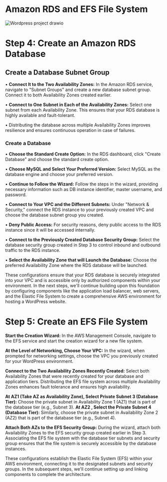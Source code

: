 # Amazon RDS and EFS File System
![Wordpress project drawio](https://github.com/yvanbinda/Host-Wordpress-in-AWS/assets/146278316/80786193-d32b-4ae0-9314-e630caa6d91b)

# Step 4: Create an Amazon RDS Database
## Create a Database Subnet Group
•	**Connect It to the Two Availability Zones:** In the Amazon RDS service, navigate to "Subnet Groups" and create a new database subnet group. Connect it to both Availability Zones created earlier.

•	**Connect to One Subnet in Each of the Availability Zones:** Select one subnet from each Availability Zone. This ensures that your RDS database is highly available and fault-tolerant.

•	Distributing the database across multiple Availability Zones improves resilience and ensures continuous operation in case of failures.
### Create a Database
•	**Choose the Standard Create Option:** In the RDS dashboard, click "Create Database" and choose the standard create option.

• **Choose MySQL and Select Your Preferred Version:** Select MySQL as the database engine and choose your preferred version.

•	**Continue to Follow the Wizard:** Follow the steps in the wizard, providing necessary information such as DB instance identifier, master username, and password.

•	**Connect to Your VPC and the Different Subnets:** Under "Network & Security," connect the RDS instance to your previously created VPC and choose the database subnet group you created.

•	**Deny Public Access:** For security reasons, deny public access to the RDS instance since it will be accessed internally.

•	**Connect to the Previously Created Database Security Group:** Select the database security group created in Step 3 to control inbound and outbound traffic to the RDS instance.

•	**Select the Availability Zone that will Launch the Database:** Choose the preferred Availability Zone where the RDS database will be launched.

These configurations ensure that your RDS database is securely integrated into your VPC and is accessible only by authorized components within your environment.
In the next steps, we'll continue building upon this foundation by configuring components like the application load balancer, web servers, and the Elastic File System to create a comprehensive AWS environment for hosting a WordPress website.

# Step 5: Create an EFS File System
**Start the Creation Wizard:** In the AWS Management Console, navigate to the EFS service and start the creation wizard for a new file system.

**At the Level of Networking, Choose Your VPC:** In the wizard, when prompted for networking settings, choose the VPC you previously created for your WordPress environment.

**Connect to the Two Availability Zones Recently Created:** Select both Availability Zones that were recently created for your database and application tiers.
Distributing the EFS file system across multiple Availability Zones enhances fault tolerance and ensures high availability.

**At AZ1 (Take AZ as Availability Zone), Select Private Subnet 3 (Database Tier):** Choose the private subnet in Availability Zone 1 (AZ1) that is part of the database tier (e.g., Subnet 3).
**At AZ2 , Select the Private Subnet 4 (Database Tier):** Similarly, choose the private subnet in Availability Zone 2 (AZ2) that is part of the database tier (e.g., Subnet 4).

**Attach Both AZs to the EFS Security Group:** During the wizard, attach both Availability Zones to the EFS security group created earlier in Step 3.
Associating the EFS file system with the database tier subnets and security group ensures that the file system is securely accessible by the database instances.

These configurations establish the Elastic File System (EFS) within your AWS environment, connecting it to the designated subnets and security groups. In the subsequent steps, we'll continue setting up and linking components to complete the architecture.


